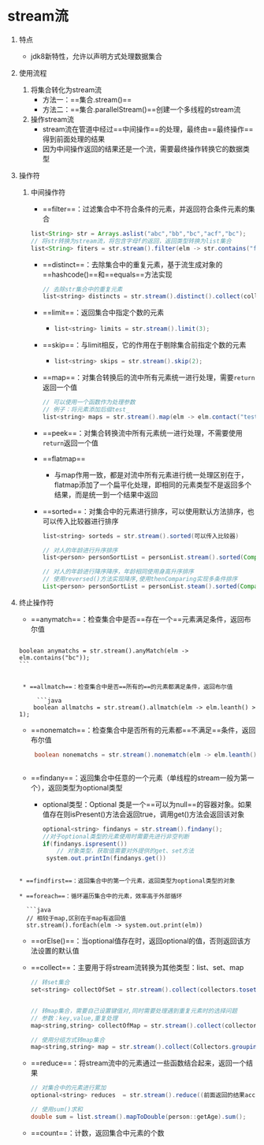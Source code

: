 # stream流

1. 特点
   
   * jdk8新特性，允许以声明方式处理数据集合
   
2. 使用流程
   1. 将集合转化为stream流
      * 方法一：==集合.stream()==
      * 方法二：==集合.parallelStream()==创建一个多线程的stream流
   2. 操作stream流
      * stream流在管道中经过==中间操作==的处理，最终由==最终操作==得到前面处理的结果
      * 因为中间操作返回的结果还是一个流，需要最终操作转换它的数据类型
   
3. 操作符
   1. 中间操作符

      *  ==filter==：过滤集合中不符合条件的元素，并返回符合条件元素的集合

        ```java
        list<String> str = Arrays.aslist("abc","bb","bc","acf","bc");
        // 将str转换为stream流，将包含字母f的返回，返回类型转换为list集合
        list<String> fiters = str.stream().filter(elm -> str.contains("f").collect(collectors.tolist()));
        ```

      * ==distinct==：去除集合中的重复元素，基于流生成对象的==hashcode()==和==equals==方法实现

        ```java 
        // 去除str集合中的重复元素
        list<string> distincts = str.stream().distinct().collect(collectiors.tolist());
        ```

      * ==limit==：返回集合中指定个数的元素

        * ```java
          list<string> limits = str.stream().limit(3);
          ```

      * ==skip==：与limit相反，它的作用在于剔除集合前指定个数的元素

        * ```java
          list<string> skips = str.stream().skip(2);
          ```

      * ==map==：对集合转换后的流中所有元素统一进行处理，需要`return`返回一个值

        ```java
        // 可以使用一个函数作为处理参数
        // 例子：将元素添加后缀test_
        list<string> maps = str.stream().map(elm -> elm.contact("test_").collect(collectors.tolist()));
        ```

      *  ==peek==：对集合转换流中所有元素统一进行处理，不需要使用`return`返回一个值

      * ==flatmap==
      
        * 与map作用一致，都是对流中所有元素进行统一处理区别在于，flatmap添加了一个扁平化处理，即相同的元素类型不是返回多个结果，而是统一到一个结果中返回
      
      * ==sorted==：对集合中的元素进行排序，可以使用默认方法排序，也可以传入比较器进行排序   
      
        ```java
        list<string> sorteds = str.stream().sorted(可以传入比较器)
        
        // 对人的年龄进行升序排序
        list<person> personSortList = personList.stream().sorted(Comparator.comparing(person::getAge)).collect(Collectors.toList());
        
        // 对人的年龄进行降序降序，年龄相同使用身高升序排序
        // 使用reversed()方法实现降序,使用thenComparing实现多条件排序
        List<person> personSortList = personList.steam().sorted(Comparator.comparing(person::getAge).reversed().thenComparing(person::getHeight)).collect(Collectors.toList());
        ```
      
        
2. 终止操作符
   
      * ==anymatch==：检查集合中是否==存在一个==元素满足条件，返回布尔值
     
        ```java
       boolean anymatchs = str.stream().anyMatch(elm -> elm.contains("bc"));
       ```
   ```
        
    * ==allmatch==：检查集合中是否==所有的==的元素都满足条件，返回布尔值
        
        ```java
       boolean allmatchs = str.stream().allmatch(elm -> elm.leanth() > 1);
   ```
     
    * ==nonematch==：检查集合中是否所有的元素都==不满足==条件，返回布尔值
        
        ```java
         boolean nonematchs = str.stream().nonematch(elm -> elm.leanth() > 5);
     ```
   ```
      
   * ==findany==：返回集合中任意的一个元素（单线程的stream一般为第一个），返回类型为optional类型
   
        * optional类型：Optional 类是一个==可以为null==的容器对象。如果值存在则isPresent()方法会返回true，调用get()方法会返回该对象
   
          ```java
          optional<string> findanys = str.stream().findany();
          //对于optional类型的元素使用时需要先进行非空判断
          if(findanys.ispresent())
              // 对象类型，获取值需要对外提供的get、set方法
           system.out.printIn(findanys.get())
   ```
   
   * ==findfirst==：返回集合中的第一个元素，返回类型为optional类型的对象
   
   * ==foreach==：循环遍历集合中的元素，效率高于外部循环
   
     ```java
     // 相较于map,区别在于map有返回值
     str.stream().forEach(elm -> system.out.print(elm))
     ```
     
   * ==orElse()==：当optional值存在时，返回optional的值，否则返回该方法设置的默认值
   
   * ==collect==：主要用于将stream流转换为其他类型：list、set、map
   
      ```Java
      // 转set集合
      set<string> collectOfSet = str.stream().collect(collectors.toset());
      
      
      // 转map集合，需要自己设置键值对,同时需要处理遇到重复元素时的选择问题
      // 参数：key,value,重复处理
      map<string,string> collectOfMap = str.stream().collect(collectors.tomap(k -> "key_"+k,v -> "value_"+v,(oldvalue,newvalue) -> newvalue));
      
      // 使用分组方式转map集合
      map<string,string> map = str.stream().collect(Collectors.groupingBy(elm - elm.getKey))
      ```
   
   * ==reduce==：将stream流中的元素通过一些函数结合起来，返回一个结果
   
      ```java
      // 对集合中的元素进行累加
      optional<string> reduces  = str.stream().reduce((前面返回的结果acc，str中的下一个对象item) -> {return 结合方式acc+item;});
      
      // 使用sum()求和
      double sum = list.stream().mapToDouble(person::getAge).sum();
      ```
   
   *  ==count==：计数，返回集合中元素的个数